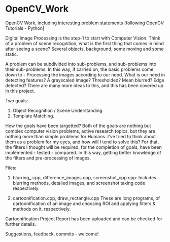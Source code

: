 # OpenCV_Work
OpenCV Work, including interesting problem statements [following OpenCV Tutorials - Python]

Digital Image Processing is the step-1 to start with Computer Vision. Think of a problem of scene recognition, what is the first thing that comes in mind after seeing a scene? Several objects, background, some moving and some static.

A problem can be subdivided into sub-problems, and sub-problems into their sub-problems. In this way, if carried on, the basic problems come down to - Processing the images according to our need. What is our need in detecting features? A grayscaled image? Thresholded? Mean blurred? Edge detected? There are many more ideas to this, and this has been covered up in this project.

Two goals:
1) Object Recognition / Scene Understanding.
2) Template Matching.

How the goals have been targetted?
Both of the goals are nothing but complex computer vision problems, active research topics, but they are nothing more than simple problems for Humans. I've tried to think about them as a problem for my eyes, and how will I tend to solve this? For that, the filters I thought will be required, for the completion of goals, have been implemented - tested - compared. In this way, getting better knowledge of the filters and pre-processing of images.

Files:
1. blurring_.cpp, difference_images.cpp, screenshot_cpp.cpp:
Includes blurring methods, detailed images, and screenshot taking code respectively.

2. cartoonification.cpp, draw_rectangle.cpp
These are long programs, of cartoonification of an image and choosing ROI and applying filters & methods on it, respectively.

Cartoonification Project Report has been uploaded and can be checked for further details.


Suggestions, feedback, commits - welcome!
